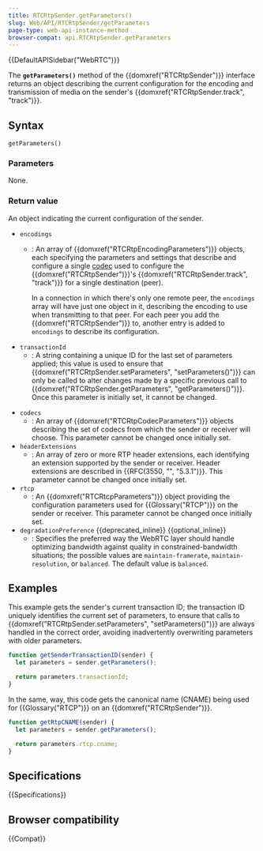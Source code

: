 ```yaml
---
title: RTCRtpSender.getParameters()
slug: Web/API/RTCRtpSender/getParameters
page-type: web-api-instance-method
browser-compat: api.RTCRtpSender.getParameters
---
```


{{DefaultAPISidebar("WebRTC")}}

The **`getParameters()`** method of the {{domxref("RTCRtpSender")}} interface returns an object describing the current configuration for the encoding and transmission of media on the sender's {{domxref("RTCRtpSender.track", "track")}}.

## Syntax

```js-nolint
getParameters()
```

### Parameters

None.

### Return value

An object indicating the current configuration of the sender.

<!-- spec defines following in RTCRtpSendParameters -->
- `encodings`
  - : An array of {{domxref("RTCRtpEncodingParameters")}} objects, each specifying the parameters and settings that describe and configure a single [codec](#codecs) used to configure the {{domxref("RTCRtpSender")}}'s {{domxref("RTCRtpSender.track", "track")}} for a single destination (peer).

    In a connection in which there's only one remote peer, the `encodings` array will have just one object in it, describing the encoding to use when transmitting to that peer.
    For each peer you add the {{domxref("RTCRtpSender")}} to, another entry is added to `encodings` to describe its configuration.
- `transactionId`
  - : A string containing a unique ID for the last set of parameters applied; this value is used to ensure that {{domxref("RTCRtpSender.setParameters", "setParameters()")}} can only be called to alter changes made by a specific previous call to {{domxref("RTCRtpSender.getParameters", "getParameters()")}}.
    Once this parameter is initially set, it cannot be changed.
<!-- spec defines following in RTCRtpParameters -->
- `codecs`
  - : An array of {{domxref("RTCRtpCodecParameters")}} objects describing the set of codecs from which the sender or receiver will choose.
    This parameter cannot be changed once initially set.
- `headerExtensions`
  - : An array of zero or more RTP header extensions, each identifying an extension supported by the sender or receiver.
    Header extensions are described in {{RFC(3550, "", "5.3.1")}}. This parameter cannot be changed once initially set.
- `rtcp`
  - : An {{domxref("RTCRtcpParameters")}} object providing the configuration parameters used for {{Glossary("RTCP")}} on the sender or receiver.
    This parameter cannot be changed once initially set.
- `degradationPreference` {{deprecated_inline}} {{optional_inline}}
  - : Specifies the preferred way the WebRTC layer should handle optimizing bandwidth against quality in constrained-bandwidth situations; the possible values are `maintain-framerate`, `maintain-resolution`, or `balanced`.
    The default value is `balanced`.

## Examples

This example gets the sender's current transaction ID; the transaction ID uniquely identifies the current set of parameters, to ensure that calls to {{domxref("RTCRtpSender.setParameters", "setParameters()")}} are always handled in the correct order, avoiding inadvertently overwriting parameters with older parameters.

```js
function getSenderTransactionID(sender) {
  let parameters = sender.getParameters();

  return parameters.transactionId;
}
```

In the same, way, this code gets the canonical name (CNAME) being used for {{Glossary("RTCP")}} on an {{domxref("RTCRtpSender")}}.

```js
function getRtpCNAME(sender) {
  let parameters = sender.getParameters();

  return parameters.rtcp.cname;
}
```

## Specifications

{{Specifications}}

## Browser compatibility

{{Compat}}
